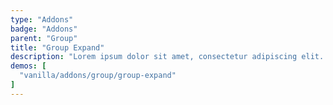 ```yaml
---
type: "Addons"
badge: "Addons"
parent: "Group"
title: "Group Expand"
description: "Lorem ipsum dolor sit amet, consectetur adipiscing elit. Nunc tempus laoreet leo sit amet iaculis."
demos: [
  "vanilla/addons/group/group-expand"
]
---
```

